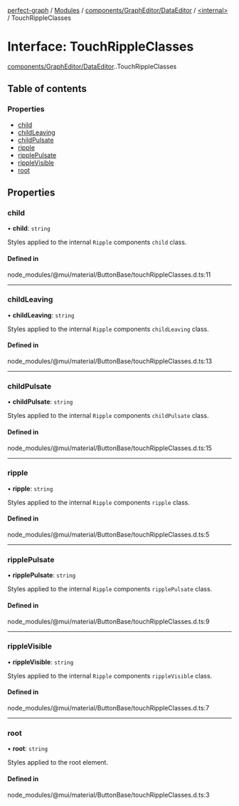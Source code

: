 [perfect-graph](../README.md) / [Modules](../modules.md) / [components/GraphEditor/DataEditor](../modules/components_GraphEditor_DataEditor.md) / [<internal\>](../modules/components_GraphEditor_DataEditor._internal_.md) / TouchRippleClasses

# Interface: TouchRippleClasses

[components/GraphEditor/DataEditor](../modules/components_GraphEditor_DataEditor.md).[<internal>](../modules/components_GraphEditor_DataEditor._internal_.md).TouchRippleClasses

## Table of contents

### Properties

- [child](components_GraphEditor_DataEditor._internal_.TouchRippleClasses.md#child)
- [childLeaving](components_GraphEditor_DataEditor._internal_.TouchRippleClasses.md#childleaving)
- [childPulsate](components_GraphEditor_DataEditor._internal_.TouchRippleClasses.md#childpulsate)
- [ripple](components_GraphEditor_DataEditor._internal_.TouchRippleClasses.md#ripple)
- [ripplePulsate](components_GraphEditor_DataEditor._internal_.TouchRippleClasses.md#ripplepulsate)
- [rippleVisible](components_GraphEditor_DataEditor._internal_.TouchRippleClasses.md#ripplevisible)
- [root](components_GraphEditor_DataEditor._internal_.TouchRippleClasses.md#root)

## Properties

### child

• **child**: `string`

Styles applied to the internal `Ripple` components `child` class.

#### Defined in

node_modules/@mui/material/ButtonBase/touchRippleClasses.d.ts:11

___

### childLeaving

• **childLeaving**: `string`

Styles applied to the internal `Ripple` components `childLeaving` class.

#### Defined in

node_modules/@mui/material/ButtonBase/touchRippleClasses.d.ts:13

___

### childPulsate

• **childPulsate**: `string`

Styles applied to the internal `Ripple` components `childPulsate` class.

#### Defined in

node_modules/@mui/material/ButtonBase/touchRippleClasses.d.ts:15

___

### ripple

• **ripple**: `string`

Styles applied to the internal `Ripple` components `ripple` class.

#### Defined in

node_modules/@mui/material/ButtonBase/touchRippleClasses.d.ts:5

___

### ripplePulsate

• **ripplePulsate**: `string`

Styles applied to the internal `Ripple` components `ripplePulsate` class.

#### Defined in

node_modules/@mui/material/ButtonBase/touchRippleClasses.d.ts:9

___

### rippleVisible

• **rippleVisible**: `string`

Styles applied to the internal `Ripple` components `rippleVisible` class.

#### Defined in

node_modules/@mui/material/ButtonBase/touchRippleClasses.d.ts:7

___

### root

• **root**: `string`

Styles applied to the root element.

#### Defined in

node_modules/@mui/material/ButtonBase/touchRippleClasses.d.ts:3
